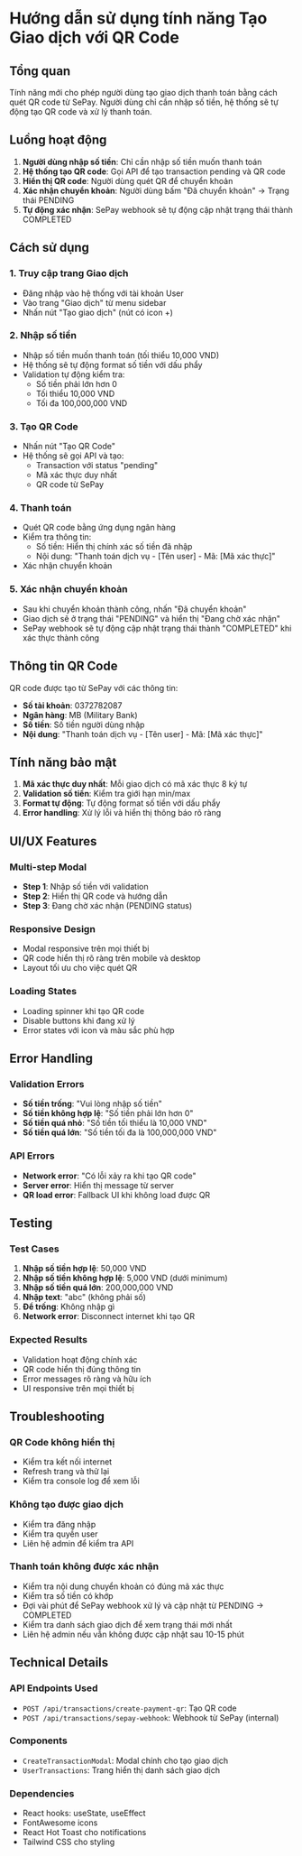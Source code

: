 # Hướng dẫn sử dụng tính năng Tạo Giao dịch với QR Code

## Tổng quan

Tính năng mới cho phép người dùng tạo giao dịch thanh toán bằng cách quét QR code từ SePay. Người dùng chỉ cần nhập số tiền, hệ thống sẽ tự động tạo QR code và xử lý thanh toán.

## Luồng hoạt động

1. **Người dùng nhập số tiền**: Chỉ cần nhập số tiền muốn thanh toán
2. **Hệ thống tạo QR code**: Gọi API để tạo transaction pending và QR code
3. **Hiển thị QR code**: Người dùng quét QR để chuyển khoản
4. **Xác nhận chuyển khoản**: Người dùng bấm "Đã chuyển khoản" → Trạng thái PENDING
5. **Tự động xác nhận**: SePay webhook sẽ tự động cập nhật trạng thái thành COMPLETED

## Cách sử dụng

### 1. Truy cập trang Giao dịch
- Đăng nhập vào hệ thống với tài khoản User
- Vào trang "Giao dịch" từ menu sidebar
- Nhấn nút "Tạo giao dịch" (nút có icon +)

### 2. Nhập số tiền
- Nhập số tiền muốn thanh toán (tối thiểu 10,000 VND)
- Hệ thống sẽ tự động format số tiền với dấu phẩy
- Validation tự động kiểm tra:
  - Số tiền phải lớn hơn 0
  - Tối thiểu 10,000 VND
  - Tối đa 100,000,000 VND

### 3. Tạo QR Code
- Nhấn nút "Tạo QR Code"
- Hệ thống sẽ gọi API và tạo:
  - Transaction với status "pending"
  - Mã xác thực duy nhất
  - QR code từ SePay

### 4. Thanh toán
- Quét QR code bằng ứng dụng ngân hàng
- Kiểm tra thông tin:
  - Số tiền: Hiển thị chính xác số tiền đã nhập
  - Nội dung: "Thanh toán dịch vụ - [Tên user] - Mã: [Mã xác thực]"
- Xác nhận chuyển khoản

### 5. Xác nhận chuyển khoản
- Sau khi chuyển khoản thành công, nhấn "Đã chuyển khoản"
- Giao dịch sẽ ở trạng thái "PENDING" và hiển thị "Đang chờ xác nhận"
- SePay webhook sẽ tự động cập nhật trạng thái thành "COMPLETED" khi xác thực thành công

## Thông tin QR Code

QR code được tạo từ SePay với các thông tin:
- **Số tài khoản**: 0372782087
- **Ngân hàng**: MB (Military Bank)
- **Số tiền**: Số tiền người dùng nhập
- **Nội dung**: "Thanh toán dịch vụ - [Tên user] - Mã: [Mã xác thực]"

## Tính năng bảo mật

1. **Mã xác thực duy nhất**: Mỗi giao dịch có mã xác thực 8 ký tự
2. **Validation số tiền**: Kiểm tra giới hạn min/max
3. **Format tự động**: Tự động format số tiền với dấu phẩy
4. **Error handling**: Xử lý lỗi và hiển thị thông báo rõ ràng

## UI/UX Features

### Multi-step Modal
- **Step 1**: Nhập số tiền với validation
- **Step 2**: Hiển thị QR code và hướng dẫn
- **Step 3**: Đang chờ xác nhận (PENDING status)

### Responsive Design
- Modal responsive trên mọi thiết bị
- QR code hiển thị rõ ràng trên mobile và desktop
- Layout tối ưu cho việc quét QR

### Loading States
- Loading spinner khi tạo QR code
- Disable buttons khi đang xử lý
- Error states với icon và màu sắc phù hợp

## Error Handling

### Validation Errors
- **Số tiền trống**: "Vui lòng nhập số tiền"
- **Số tiền không hợp lệ**: "Số tiền phải lớn hơn 0"
- **Số tiền quá nhỏ**: "Số tiền tối thiểu là 10,000 VND"
- **Số tiền quá lớn**: "Số tiền tối đa là 100,000,000 VND"

### API Errors
- **Network error**: "Có lỗi xảy ra khi tạo QR code"
- **Server error**: Hiển thị message từ server
- **QR load error**: Fallback UI khi không load được QR

## Testing

### Test Cases
1. **Nhập số tiền hợp lệ**: 50,000 VND
2. **Nhập số tiền không hợp lệ**: 5,000 VND (dưới minimum)
3. **Nhập số tiền quá lớn**: 200,000,000 VND
4. **Nhập text**: "abc" (không phải số)
5. **Để trống**: Không nhập gì
6. **Network error**: Disconnect internet khi tạo QR

### Expected Results
- Validation hoạt động chính xác
- QR code hiển thị đúng thông tin
- Error messages rõ ràng và hữu ích
- UI responsive trên mọi thiết bị

## Troubleshooting

### QR Code không hiển thị
- Kiểm tra kết nối internet
- Refresh trang và thử lại
- Kiểm tra console log để xem lỗi

### Không tạo được giao dịch
- Kiểm tra đăng nhập
- Kiểm tra quyền user
- Liên hệ admin để kiểm tra API

### Thanh toán không được xác nhận
- Kiểm tra nội dung chuyển khoản có đúng mã xác thực
- Kiểm tra số tiền có khớp
- Đợi vài phút để SePay webhook xử lý và cập nhật từ PENDING → COMPLETED
- Kiểm tra danh sách giao dịch để xem trạng thái mới nhất
- Liên hệ admin nếu vẫn không được cập nhật sau 10-15 phút

## Technical Details

### API Endpoints Used
- `POST /api/transactions/create-payment-qr`: Tạo QR code
- `POST /api/transactions/sepay-webhook`: Webhook từ SePay (internal)

### Components
- `CreateTransactionModal`: Modal chính cho tạo giao dịch
- `UserTransactions`: Trang hiển thị danh sách giao dịch

### Dependencies
- React hooks: useState, useEffect
- FontAwesome icons
- React Hot Toast cho notifications
- Tailwind CSS cho styling
